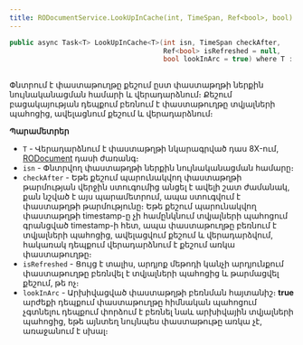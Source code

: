 ```yaml
---
title: RODocumentService.LookUpInCache(int, TimeSpan, Ref<bool>, bool) մեթոդ
---
```


```c#
public async Task<T> LookUpInCache<T>(int isn, TimeSpan checkAfter, 
                                      Ref<bool> isRefreshed = null, 
                                      bool lookInArc = true) where T : RODocument, new()
                                        
```

Փնտրում է փաստաթուղթը քեշում ըստ փաստաթղթի ներքին նույնականացման համարի և վերադարձնում։ 
Քեշում բացակայության դեպքում բեռնում է փաստաթուղթը տվյալների պահոցից, ավելացնում քեշում և վերադարձնում։ 

**Պարամետրեր**

* `T` - Վերադարձնում է փաստաթղթի նկարագրված դաս 8X-ում, [RODocument](../../types/RODocument.md) դասի ժառանգ։
* `isn` - Փնտրվող փաստաթղթի ներքին նույնականացման համարը։
* `checkAfter` - Եթե քեշում պարունակվող փաստաթղթի թարմության վերջին ստուգումից անցել է ավելի շատ ժամանակ, քան նշված է այս պարամետրում, ապա ստուգվում է փաստաթղթի թարմությունը։ 
  Եթե քեշում պարունակվող փաստաթղթի timestamp-ը չի համընկնում տվյալների պահոցում գրանցված timestamp-ի հետ, ապա փաստաթուղթը բեռնում է տվյալների պահոցից, ավելացվում քեշում և վերադարձվում, հակառակ դեպքում վերադարձնում է քեշում առկա փաստաթուղթը։  
* `isRefreshed` - Ցույց է տալիս, արդյոք մեթոդի կանչի արդյունքում փաստաթուղթը բեռնվել է տվյալների պահոցից և թարմացվել քեշում, թե ոչ։
* `lookInArc` - Արխիվացված փաստաթղթի բեռնման հայտանիշ։ **true** արժեքի դեպքում փաստաթուղթը հիմնական պահոցում չգտնելու դեպքում փորձում է բեռնել նաև արխիվային տվյալների պահոցից, եթե այնտեղ նույնպես փաստաթութը առկա չէ, առաջանում է սխալ։
